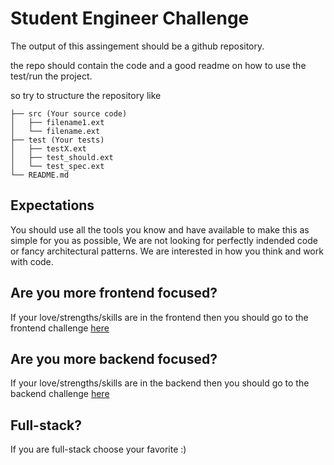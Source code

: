 # Student Engineer  Challenge

The output of this assingement should be a github repository.

the repo should contain the code and a good readme on how to use the test/run the project.

so try to structure the repository like

```
├── src (Your source code)
│   ├── filename1.ext
│   └── filename.ext
├── test (Your tests)
│   ├── testX.ext
│   ├── test_should.ext
│   └── test_spec.ext
└── README.md
```

## Expectations

You should use all the tools you know and have available to make this as simple for you as possible, We are not looking for perfectly indended code or fancy architectural patterns. We are interested in how you think and work with code.

## Are you more frontend focused?

If your love/strengths/skills are in the frontend then you should go to the frontend challenge [here](./frontend.md)

## Are you more backend focused?

If your love/strengths/skills are in the backend then you should go to the backend challenge [here](./backend.md)

## Full-stack?
If you are full-stack choose your favorite :)
